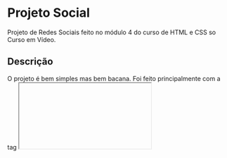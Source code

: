 # Projeto Social
 Projeto de Redes Sociais feito no módulo 4 do curso de HTML e CSS so Curso em Vídeo. 
 
 ## Descrição
  O projeto é bem simples mas bem bacana. Foi feito principalmente com a tag <iframe>, que possibilita que os prints aparecem na tela do celular. Possui minhas redes sociais e outros projetos que fiz em botões, que dependendo do tamanho da sua tela ficam em um menu hamburguer.

![print-projeto-social-11](https://user-images.githubusercontent.com/98670029/193426496-806c0437-88bb-4b57-91aa-8d4aabfb523d.png)
![print-projeto-social-2 1](https://user-images.githubusercontent.com/98670029/193426430-fa71fbaa-3895-4052-a81b-40b0e0b65602.png)
![print-projeto-social-3 1](https://user-images.githubusercontent.com/98670029/193426431-75e63356-e320-4f2d-be55-4782e7c8f7a9.png)

